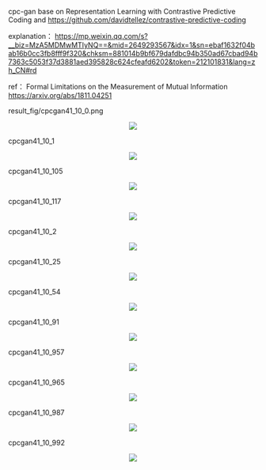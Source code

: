 

cpc-gan   base on Representation Learning with Contrastive Predictive Coding and https://github.com/davidtellez/contrastive-predictive-coding


explanation： https://mp.weixin.qq.com/s?__biz=MzA5MDMwMTIyNQ==&mid=2649293567&idx=1&sn=ebaf1632f04bab16b0cc3fb8fff9f320&chksm=881014b9bf679dafdbc94b350ad67cbad94b7363c5053f37d3881aed395828c624cfeafd6202&token=212101831&lang=zh_CN#rd

ref： Formal Limitations on the Measurement of Mutual Information https://arxiv.org/abs/1811.04251



result_fig/cpcgan41_10_0.png

<p align="center">
    <img src="result_fig/cpcgan41_10_0.png" \>
</p>
cpcgan41_10_1
<p align="center">
    <img src="result_fig/cpcgan41_10_1.png" \>
</p>
cpcgan41_10_105
<p align="center">
    <img src="result_fig/cpcgan41_10_105.png" \>
</p>
cpcgan41_10_117
<p align="center">
    <img src="result_fig/cpcgan41_10_117.png" \>
</p>
cpcgan41_10_2
<p align="center">
    <img src="result_fig/cpcgan41_10_2.png" \>
</p>
cpcgan41_10_25
<p align="center">
    <img src="result_fig/cpcgan41_10_25.png" \>
</p>
cpcgan41_10_54
<p align="center">
    <img src="result_fig/cpcgan41_10_54.png" \>
</p>
cpcgan41_10_91
<p align="center">
    <img src="result_fig/cpcgan41_10_91.png" \>
</p>
cpcgan41_10_957
<p align="center">
    <img src="result_fig/cpcgan41_10_957.png" \>
</p>
cpcgan41_10_965
<p align="center">
    <img src="result_fig/cpcgan41_10_965.png" \>
</p>
cpcgan41_10_987
<p align="center">
    <img src="result_fig/cpcgan41_10_987.png" \>
</p>
cpcgan41_10_992
<p align="center">
    <img src="result_fig/cpcgan41_10_992.png" \>
</p>



